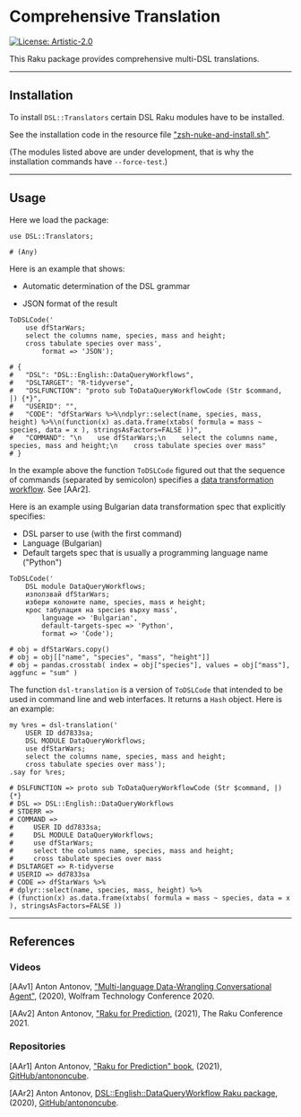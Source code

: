 # Comprehensive Translation

[![License: Artistic-2.0](https://img.shields.io/badge/License-Artistic%202.0-0298c3.svg)](https://opensource.org/licenses/Artistic-2.0)

This Raku package provides comprehensive multi-DSL translations.

-------

## Installation

To install 
`DSL::Translators` 
certain DSL Raku modules have to be installed.

See the installation code in the resource file ["zsh-nuke-and-install.sh"](./resources/zsh-nuke-and-install.sh). 

(The modules listed above are under development, that is why the installation commands have `--force-test`.)

-------

## Usage

Here we load the package:

```perl6
use DSL::Translators;
```
```
# (Any)
```

Here is an example that shows:

- Automatic determination of the DSL grammar

- JSON format of the result

```perl6
ToDSLCode('
    use dfStarWars;
    select the columns name, species, mass and height;
    cross tabulate species over mass', 
        format => 'JSON');
```
```
# {
#   "DSL": "DSL::English::DataQueryWorkflows",
#   "DSLTARGET": "R-tidyverse",
#   "DSLFUNCTION": "proto sub ToDataQueryWorkflowCode (Str $command, |) {*}",
#   "USERID": "",
#   "CODE": "dfStarWars %>%\ndplyr::select(name, species, mass, height) %>%\n(function(x) as.data.frame(xtabs( formula = mass ~ species, data = x ), stringsAsFactors=FALSE ))",
#   "COMMAND": "\n    use dfStarWars;\n    select the columns name, species, mass and height;\n    cross tabulate species over mass"
# }
```

In the example above the function `ToDSLCode` figured out that the sequence of commands (separated by semicolon)
specifies a 
[data transformation workflow](https://github.com/antononcube/Raku-DSL-English-DataQueryWorkflows). 
See [AAr2].

Here is an example using Bulgarian data transformation spec that explicitly specifies:

- DSL parser to use (with the first command)
- Language (Bulgarian)
- Default targets spec that is usually a programming language name ("Python") 

```perl6
ToDSLCode('
    DSL module DataQueryWorkflows;
    използвай dfStarWars;
    избери колоните name, species, mass и height;
    крос табулация на species върху mass', 
        language => 'Bulgarian',
        default-targets-spec => 'Python',
        format => 'Code');
```
```
# obj = dfStarWars.copy()
# obj = obj[["name", "species", "mass", "height"]]
# obj = pandas.crosstab( index = obj["species"], values = obj["mass"], aggfunc = "sum" )
```

The function `dsl-translation` is a version of `ToDSLCode` that intended to be used in 
command line and web interfaces. It returns a `Hash` object. Here is an example:

```perl6
my %res = dsl-translation('
    USER ID dd7833sa;
    DSL MODULE DataQueryWorkflows;
    use dfStarWars;
    select the columns name, species, mass and height;
    cross tabulate species over mass');
.say for %res;
```
```
# DSLFUNCTION => proto sub ToDataQueryWorkflowCode (Str $command, |) {*}
# DSL => DSL::English::DataQueryWorkflows
# STDERR => 
# COMMAND => 
#     USER ID dd7833sa;
#     DSL MODULE DataQueryWorkflows;
#     use dfStarWars;
#     select the columns name, species, mass and height;
#     cross tabulate species over mass
# DSLTARGET => R-tidyverse
# USERID => dd7833sa
# CODE => dfStarWars %>%
# dplyr::select(name, species, mass, height) %>%
# (function(x) as.data.frame(xtabs( formula = mass ~ species, data = x ), stringsAsFactors=FALSE ))
```

------

## References

### Videos

[AAv1] Anton Antonov,
["Multi-language Data-Wrangling Conversational Agent"](https://www.youtube.com/watch?v=pQk5jwoMSxs),
(2020),
Wolfram Technology Conference 2020.

[AAv2] Anton Antonov,
["Raku for Prediction](https://www.youtube.com/watch?v=frpCBjbQtnA),
(2021),
The Raku Conference 2021.

### Repositories

[AAr1] Anton Antonov,
["Raku for Prediction" book](https://github.com/antononcube/RakuForPrediction-book),
(2021),
[GitHub/antononcube](https://github.com/antononcube).

[AAr2] Anton Antonov,
[DSL::English::DataQueryWorkflow Raku package](https://github.com/antononcube/Raku-DSL-English-DataQueryWorkflows),
(2020),
[GitHub/antononcube](https://github.com/antononcube).
